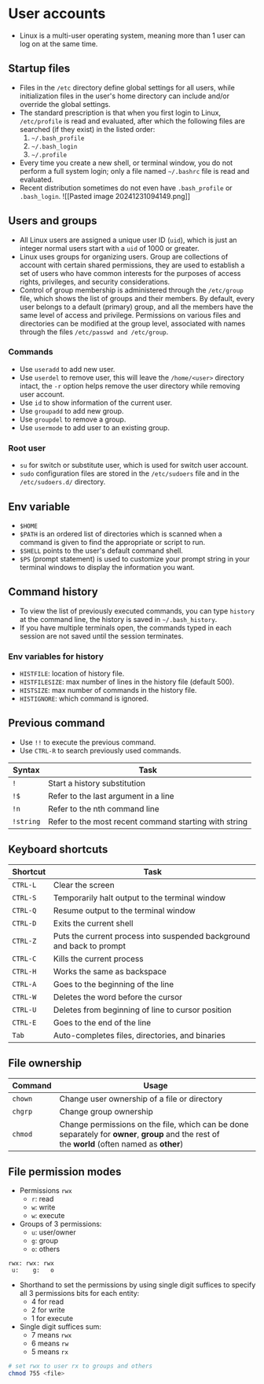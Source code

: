# User accounts
- Linux is a multi-user operating system, meaning more than 1 user can log on at the same time.
## Startup files
- Files in the `/etc` directory define global settings for all users, while initialization files in the user's home directory can include and/or override the global settings.
- The standard prescription is that when you first login to Linux, `/etc/profile` is read and evaluated, after which the following files are searched (if they exist) in the listed order:
	1. `~/.bash_profile`
	2. `~/.bash_login`
	3. `~/.profile`
- Every time you create a new shell, or terminal window, you do not perform a full system login; only a file named `~/.bashrc` file is read and evaluated.
- Recent distribution sometimes do not even have `.bash_profile` or `.bash_login`.
![[Pasted image 20241231094149.png]]
## Users and groups
- All Linux users are assigned a unique user ID (`uid`), which is just an integer normal users start with a `uid` of 1000 or greater.
- Linux uses groups for organizing users. Group are collections of account with certain shared permissions, they are used to establish a set of users who have common interests for the purposes of access rights, privileges, and security considerations.
- Control of group membership is administered through the `/etc/group` file, which shows the list of groups and their members. By default, every user belongs to a default (primary) group, and all the members have the same level of access and privilege. Permissions on various files and directories can be modified at the group level, associated with names through the files `/etc/passwd and /etc/group`.
### Commands
- Use `useradd` to add new user.
- Use `userdel` to remove user, this will leave the `/home/<user>` directory intact, the `-r` option helps remove the user directory while removing user account.
- Use `id` to show information of the current user.
- Use `groupadd` to add new group.
- Use `groupdel` to remove a group.
- Use `usermode` to add user to an existing group.
### Root user
- `su` for switch or substitute user, which is used for switch user account.
- `sudo` configuration files are stored in the `/etc/sudoers` file and in the `/etc/sudoers.d/` directory.
## Env variable
- `$HOME`
- `$PATH` is an ordered list of directories which is scanned when a command is given to find the appropriate or script to run.
- `$SHELL` points to the user's default command shell.
- `$PS` (prompt statement) is used to customize your prompt string in your terminal windows to display the information you want.
## Command history
- To view the list of previously executed commands, you can type `history` at the command line, the history is saved in `~/.bash_history`.
- If you have multiple terminals open, the commands typed in each session are not saved until the session terminates.
### Env variables for history
- `HISTFILE`: location of history file.
- `HISTFILESIZE`: max number of lines in the history file (default 500).
- `HISTSIZE`: max number of commands in the history file.
- `HISTIGNORE`: which command is ignored.
## Previous command
- Use `!!` to execute the previous command.
- Use `CTRL-R` to search previously used commands.

| Syntax    | Task                                                  |
| --------- | ----------------------------------------------------- |
| `!`       | Start a history substitution                          |
| `!$`      | Refer to the last argument in a line                  |
| `!n`      | Refer to the nth command line                         |
| `!string` | Refer to the most recent command starting with string |
## Keyboard shortcuts
| Shortcut | Task                                                                  |
| -------- | --------------------------------------------------------------------- |
| `CTRL-L` | Clear the screen                                                      |
| `CTRL-S` | Temporarily halt output to the terminal window                        |
| `CTRL-Q` | Resume output to the terminal window                                  |
| `CTRL-D` | Exits the current shell                                               |
| `CTRL-Z` | Puts the current process into suspended background and back to prompt |
| `CTRL-C` | Kills the current process                                             |
| `CTRL-H` | Works the same as backspace                                           |
| `CTRL-A` | Goes to the beginning of the line                                     |
| `CTRL-W` | Deletes the word before the cursor                                    |
| `CTRL-U` | Deletes from beginning of line to cursor position                     |
| `CTRL-E` | Goes to the end of the line                                           |
| `Tab`    | Auto-completes files, directories, and binaries                       |
## File ownership
| Command | Usage                                                                                                                                          |
| ------- | ---------------------------------------------------------------------------------------------------------------------------------------------- |
| `chown` | Change user ownership of a file or directory                                                                                                   |
| `chgrp` | Change group ownership                                                                                                                         |
| `chmod` | Change permissions on the file, which can be done separately for **owner**, **group** and the rest of the **world** (often named as **other**) |
## File permission modes
- Permissions `rwx`
	- `r`: read
	- `w`: write
	- `w`: execute
- Groups of 3 permissions:
	- `u`: user/owner
	- `g`: group
	- `o`: others
```
rwx: rwx: rwx
 u:    g:   o
```
- Shorthand to set the permissions by using single digit suffices to specify all 3 permissions bits for each entity:
	- 4 for read
	- 2 for write
	- 1 for execute
- Single digit suffices sum:
	- 7 means `rwx`
	- 6 means `rw`
	- 5 means `rx`
```bash
# set rwx to user rx to groups and others
chmod 755 <file>
```